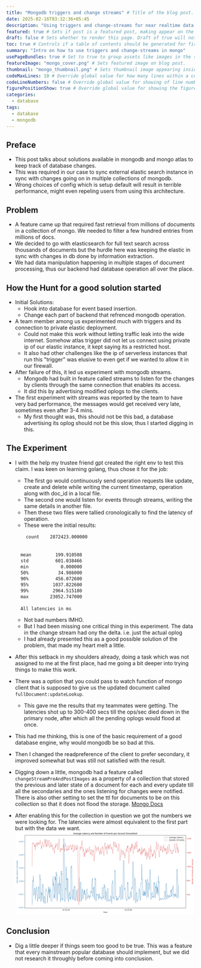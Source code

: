```yaml
---
title: "Mongodb triggers and change streams" # Title of the blog post.
date: 2025-02-16T03:32:36+05:45
description: "Using triggers and change-streams for near realtime data synchronization cross technologies" # Description used for search engine.
featured: true # Sets if post is a featured post, making appear on the home page side bar.
draft: false # Sets whether to render this page. Draft of true will not be rendered.
toc: true # Controls if a table of contents should be generated for first-level links automatically.
summary: "Intro on how to use triggers and change-streams in mongo"
usePageBundles: true # Set to true to group assets like images in the same folder as this post.
featureImage: "mongo_cover.png" # Sets featured image on blog post.
thumbnail: "mongo_thumbnail.png" # Sets thumbnail image appearing inside card on homepage.
codeMaxLines: 10 # Override global value for how many lines within a code block before auto-collapsing.
codeLineNumbers: false # Override global value for showing of line numbers within code block.
figurePositionShow: true # Override global value for showing the figure label.
categories:
  - database
tags:
  - database
  - mongodb
---
```


## Preface

- This post talks about solutions available in mongodb and mongo atlas to keep track of database changes.
- This was required in our case to sync external elastic search instance in sync with changes going on in multiple collections of mongodb.
- Wrong choices of config which is setup default will result in terrible performance, might even repeling users from using this architecture.

## Problem

- A feature came up that required fast retrieval from millions of documents in a collection of mongo. We needed to filter a few hundred entries from millions of docs.
- We decided to go with elasticsearch for full text search across thousands of documents but the hurdle here was keeping the elastic in sync with changes in db done by information extraction.
- We had data manipulation happening in multiple stages of document processing, thus our backend had database operation all over the place.

## How the Hunt for a good solution started

- Initial Solutions:
  - Hook into database for event based insertion.
  - Change each part of backend that refrenced mongodb operation.
- A team member among us experimented much with triggers and its connection to private elastic deployment.
  - Could not make this work without letting traffic leak into the wide internet. Somehow atlas trigger did not let us connect using private ip of our elastic instance, it kept saying its a restricted host.
  - It also had other challenges like the ip of serverless instances that run this "trigger" was elusive to even get if we wanted to allow it in our firewall.
- After failure of this, it led us experiment with mongodb streams.
  - Mongodb had built in feature called streams to listen for the changes by clients through the same connection that enables its access.
  - It did this by advertising modified oplogs to the clients.
- The first experiment with streams was reported by the team to have very bad performance, the messages would get received very late, sometimes even after 3-4 mins.
  - My first thought was, this should not be this bad, a database advertising its oplog should not be this slow, thus I started digging in this.

## The Experiment

- I with the help my trustee friend gpt created the right env to test this claim. I was keen on learning golang, thus chose it for the job:
  - The first go would continuously send operation requests like update, create and delete while writing the current timestamp, operation along with doc_id in a local file.
  - The second one would listen for events through streams, writing the same details in another file.
  - Then these two files were tallied cronologically to find the latency of operation.
  - These were the initial results:
  ```
      count    2872423.000000


    mean         199.910508
    std          601.038466
    min            0.000000
    50%           34.986000
    90%          456.072600
    95%         1037.822600
    99%         2964.515180
    max        23052.747000

    All latencies in ms
  ```
  
  - Not bad numbers IMHO.
  - But I had been missing one critical thing in this experiment. The data in the change stream had ony the delta. i.e. just the actual oplog
  - I had already presented this as a good possible solution of the problem, that made my heart melt a little.
- After this setback in my shoulders already, doing a task which was not assigned to me at the first place, had me going a bit deeper into trying things to make this work.
- There was a option that you could pass to watch function of mongo client that is supposed to give us the updated document called `fullDocument:updateLookup`.
  - This gave me the results that my teammates were getting. The latencies shot up to 300-400 secs till the ops/sec died down in the primary node, after which all the pending oplogs would flood at once.
- This had me thinking, this is one of the basic requirement of a good database engine, why would mongodb be so bad at this.
- Then I changed the readpreference of the client to prefer secondary, it improved somewhat but was still not satisfied with the result.
- Digging down a little, mongodb had a feature called `changeStreamPreAndPostImages` as a property of a collection that stored the previous and later state of a document for each and every update till all the secondaries and the ones listening for changes were notified. There is also other setting to set the ttl for documents to be on this collection so that it does not flood the storage. [Mongo Docs](https://www.mongodb.com/docs/manual/reference/method/db.collection.watch/#change-streams-with-document-pre--and-post-images)
- After enabling this for the collection in question we got the numbers we were looking for. The latencies were almost equivalent to the first part but with the data we want.
  ![metrics after right config](final_optimized_metrics.png)

## Conclusion

- Dig a little deeper if things seem too good to be true. This was a feature that every mainstream popular database should implement, but we did not research it throughly before coming into conclusion.
